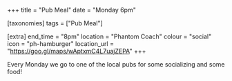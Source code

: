 +++
title = "Pub Meal"
date = "Monday 6pm"

[taxonomies]
tags = ["Pub Meal"]

[extra]
end_time = "8pm"
location = "Phantom Coach"
colour = "social"
icon = "ph-hamburger"
location_url = "https://goo.gl/maps/wAptxmC4L7uajZEPA"
+++

Every Monday we go to one of the local pubs for some socializing and some food!